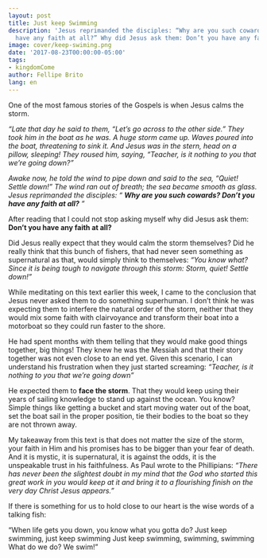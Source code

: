 ```yaml
---
layout: post
title: Just keep Swimming
description: 'Jesus reprimanded the disciples: “Why are you such cowards? Don’t you
  have any faith at all?” Why did Jesus ask them: Don’t you have any faith at all?'
image: cover/keep-swiming.png
date: '2017-08-23T00:00:00-05:00'
tags:
- kingdomCome
author: Fellipe Brito
lang: en
---
```


One of the most famous stories of the Gospels is when Jesus calms the storm.

_“Late that day he said to them, “Let’s go across to the other side.” They
took him in the boat as he was. A huge storm came up. Waves poured into the
boat, threatening to sink it. And Jesus was in the stern, head on a pillow,
sleeping! They roused him, saying, “Teacher, is it nothing to you that we’re
going down?”_

_Awake now, he told the wind to pipe down and said to the sea, “Quiet! Settle
down!” The wind ran out of breath; the sea became smooth as glass. Jesus
reprimanded the disciples: “ **Why are you such cowards? Don’t you have any
faith at all?** ”_

After reading that I could not stop asking myself why did Jesus ask them:
**Don’t you have any faith at all?**

Did Jesus really expect that they would calm the storm themselves? Did he
really think that this bunch of fishers, that had never seen something as
supernatural as that, would simply think to themselves: _“You know what? Since
it is being tough to navigate through this storm: Storm, quiet! Settle down!”_

While meditating on this text earlier this week, I came to the conclusion that
Jesus never asked them to do something superhuman. I don’t think he was
expecting them to interfere the natural order of the storm, neither that they
would mix some faith with clairvoyance and transform their boat into a
motorboat so they could run faster to the shore.

He had spent months with them telling that they would make good things
together, big things! They knew he was the Messiah and that their story
together was not even close to an end yet. Given this scenario, I can
understand his frustration when they just started screaming: _“Teacher, is it
nothing to you that we’re going down”_

He expected them to **face the storm**. That they would keep using their years
of sailing knowledge to stand up against the ocean. You know? Simple things
like getting a bucket and start moving water out of the boat, set the boat
sail in the proper position, tie their bodies to the boat so they are not
thrown away.

My takeaway from this text is that does not matter the size of the storm, your
faith in Him and his promises has to be bigger than your fear of death. And it
is mystic, it is supernatural, it is against the odds, it is the unspeakable
trust in his faithfulness. As Paul wrote to the Phillipians: _“There has never
been the slightest doubt in my mind that the God who started this great work
in you would keep at it and bring it to a flourishing finish on the very day
Christ Jesus appears.”_

If there is something for us to hold close to our heart is the wise words of a
talking fish:

“When life gets you down, you know what you gotta do? Just keep swimming, just
keep swimming Just keep swimming, swimming, swimming What do we do? We swim!”

